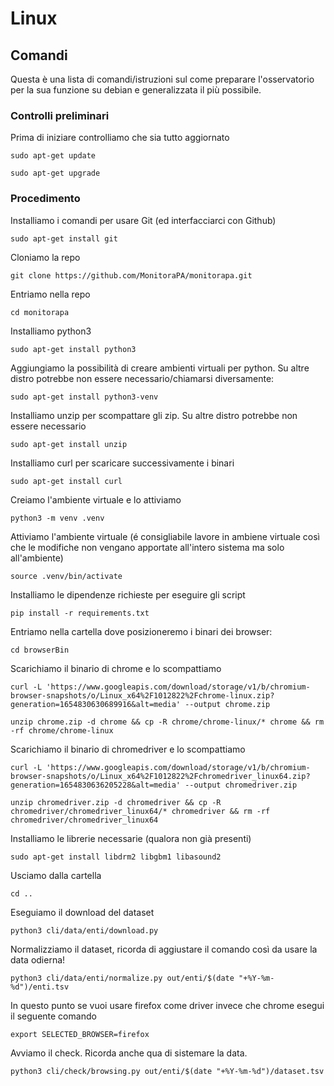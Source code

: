 # Linux

## Comandi
Questa è una lista di comandi/istruzioni sul come preparare l'osservatorio per la sua funzione su debian e generalizzata il più possibile.
### Controlli preliminari
Prima di iniziare controlliamo che sia tutto aggiornato
```
sudo apt-get update
```
```
sudo apt-get upgrade
```
### Procedimento
Installiamo i comandi per usare Git (ed interfacciarci con Github)
```
sudo apt-get install git
```
Cloniamo la repo
```
git clone https://github.com/MonitoraPA/monitorapa.git
```
Entriamo nella repo
```
cd monitorapa
```
Installiamo python3
```
sudo apt-get install python3
```
Aggiungiamo la possibilità di creare ambienti virtuali per python. Su altre distro potrebbe non essere necessario/chiamarsi diversamente:
```
sudo apt-get install python3-venv
```
Installiamo unzip per scompattare gli zip. Su altre distro potrebbe non essere necessario
```
sudo apt-get install unzip
```
Installiamo curl per scaricare successivamente i binari
```
sudo apt-get install curl
```
Creiamo l'ambiente virtuale e lo attiviamo
```
python3 -m venv .venv
```
Attiviamo l'ambiente virtuale (é consigliabile lavore in ambiene virtuale così che le modifiche non vengano apportate all'intero sistema ma solo all'ambiente)
```
source .venv/bin/activate
```
Installiamo le dipendenze richieste per eseguire gli script
```
pip install -r requirements.txt
```

Entriamo nella cartella dove posizioneremo i binari dei browser:
```
cd browserBin
```

Scarichiamo il binario di chrome e lo scompattiamo
```
curl -L 'https://www.googleapis.com/download/storage/v1/b/chromium-browser-snapshots/o/Linux_x64%2F1012822%2Fchrome-linux.zip?generation=1654830630689916&alt=media' --output chrome.zip
```
```
unzip chrome.zip -d chrome && cp -R chrome/chrome-linux/* chrome && rm -rf chrome/chrome-linux
```
Scarichiamo il binario di chromedriver e lo scompattiamo
```
curl -L 'https://www.googleapis.com/download/storage/v1/b/chromium-browser-snapshots/o/Linux_x64%2F1012822%2Fchromedriver_linux64.zip?generation=1654830636205228&alt=media' --output chromedriver.zip
```
```
unzip chromedriver.zip -d chromedriver && cp -R chromedriver/chromedriver_linux64/* chromedriver && rm -rf chromedriver/chromedriver_linux64
```
Installiamo le librerie necessarie (qualora non già presenti)
```
sudo apt-get install libdrm2 libgbm1 libasound2
```
Usciamo dalla cartella
```
cd ..
```
Eseguiamo il download del dataset
```
python3 cli/data/enti/download.py
```
Normalizziamo il dataset, ricorda di aggiustare il comando così da usare la data odierna!
```
python3 cli/data/enti/normalize.py out/enti/$(date "+%Y-%m-%d")/enti.tsv 
```
In questo punto se vuoi usare firefox come driver invece che chrome esegui il seguente comando
```
export SELECTED_BROWSER=firefox
```
Avviamo il check. Ricorda anche qua di sistemare la data.
```
python3 cli/check/browsing.py out/enti/$(date "+%Y-%m-%d")/dataset.tsv
```
